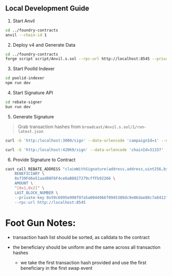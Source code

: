 ## Local Development Guide

1. Start Anvil

```bash
cd ../foundry-contracts
anvil --chain-id 1
```

2. Deploy v4 and Generate Data

```bash
cd ../foundry-contracts
forge script script/Anvil.s.sol --rpc-url http://localhost:8545 --private-key 0xac0974bec39a17e36ba4a6b4d238ff944bacb478cbed5efcae784d7bf4f2ff80 --broadcast
```

3. Start PoolId Indexer

```bash
cd poolid-indexer
npm run dev
```

4. Start Signature API

```bash
cd rebate-signer
bun run dev
```

5. Generate Signature

> Grab transaction hashes from `broadcast/Anvil.s.sol/1/run-latest.json`

```bash
curl -G 'http:/localhost:3000/sign' --data-urlencode 'campaignId=1' --data-urlencode 'txnHashes=0x77014b4caad9c07a4840d6874d6f219ec3476c0311c90036e5f2e4c8072396f6,0xa2b356e88e7b8a2992711790e57a4c0dba7d409d97ea19cd42102f39dbddc3c9'

curl -G 'http:/localhost:42069/sign' --data-urlencode 'chainId=31337' --data-url 'txnHashes=0x555a47fcc6e81b7ed570241cff82f03be8f0ff9aed2fa65a902106cf62ea86d6'
```

6. Provide Signature to Contract

```bash
cast call REBATE_ADDRESS "claimWithSignature(address,address,uint256,bytes32[],uint256,bytes) \
    BENEFICIARY \
    0xf39Fd6e51aad88F6F4ce6aB8827279cffFb92266 \
    AMOUNT \
    "[0x1,0x2]" \
    LAST_BLOCK_NUMBER \
    --private-key 0x59c6995e998f97a5a0044966f0945389dc9e86dae88c7a8412f4603b6b78690d \
    --rpc-url http://localhost:8545
```

# Foot Gun Notes:

- transaction hash list should be sorted, as calldata to the contract

- the beneficiary should be uniform and the same across all transaction hashes
  - we take the first transaction hash provided and use the first beneficiary in the first swap event
